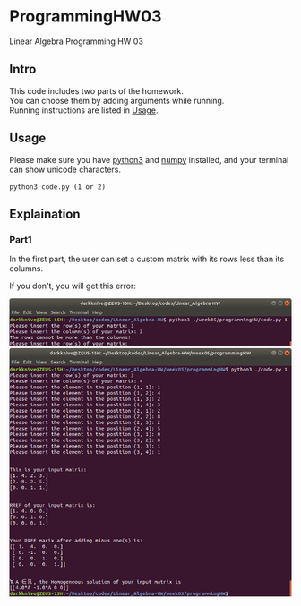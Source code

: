 # ProgrammingHW03

Linear Algebra Programming HW 03

## Intro

This code includes two parts of the homework.  
You can choose them by adding arguments while running.  
Running instructions are listed in [Usage](https://github.com/dark9ive/Linear_Algebra-HW/tree/master/week05/programmingHW#Usage).

## Usage

Please make sure you have [python3](https://wiki.python.org/moin/BeginnersGuide/Download) and [numpy](https://www.scipy.org/install.html) installed, and your terminal can show unicode characters.

```
python3 code.py (1 or 2)
```

## Explaination

### Part1

In the first part, the user can set a custom matrix with its rows less than its columns.  
  
If you don't, you will get this error:  
  
<img id="classID" src="https://github.com/dark9ive/Linear_Algebra-HW/blob/master/week05/programmingHW/pics/screenshot_error1.png">
  

<img id="classID" src="https://github.com/dark9ive/Linear_Algebra-HW/blob/master/week05/programmingHW/pics/screenshot.png">
